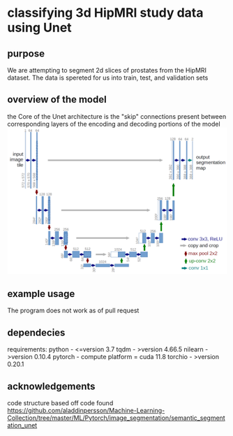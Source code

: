 # classifying 3d HipMRI study data using Unet
## purpose
We are attempting to segment 2d slices of prostates from the HipMRI dataset.
The data is spereted for us into train, test, and validation sets
## overview of the model
the Core of the Unet architecture is the "skip" connections present between corresponding layers of the encoding and decoding portions of the model
![arcitecture](readMe_images/u-net-architecture.png)
## example usage
The program does not work as of pull request

## dependecies
requirements:
python - <=version 3.7
tqdm - >version 4.66.5
nilearn - >version 0.10.4
pytorch - compute platform = cuda 11.8
torchio - >version 0.20.1

## acknowledgements
code structure based off code found https://github.com/aladdinpersson/Machine-Learning-Collection/tree/master/ML/Pytorch/image_segmentation/semantic_segmentation_unet